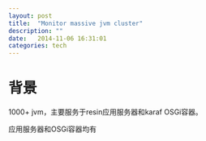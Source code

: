 ```yaml
---
layout: post
title:  "Monitor massive jvm cluster"
description: ""
date:   2014-11-06 16:31:01
categories: tech
---
```


# 背景

1000+ jvm，主要服务于resin应用服务器和karaf OSGi容器。

应用服务器和OSGi容器均有